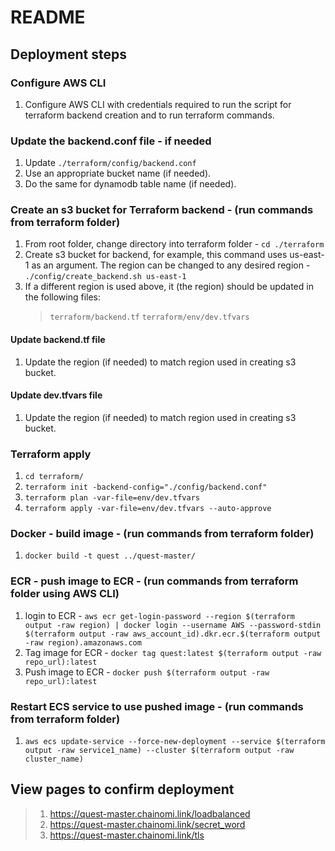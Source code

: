 # README

## Deployment steps

### Configure AWS CLI
1. Configure AWS CLI with credentials required to run the script for terraform backend creation and to run terraform commands.

### Update the backend.conf file  - if needed
1. Update `./terraform/config/backend.conf`
2. Use an appropriate bucket name (if needed).
3. Do the same for dynamodb table name (if needed).


### Create an s3 bucket for Terraform backend - (run commands from terraform folder)
1. From root folder, change directory into terraform folder - `cd ./terraform`
2. Create s3 bucket for backend, for example, this command uses us-east-1 as an argument. The region can be changed to any desired region - `./config/create_backend.sh us-east-1`
3. If a different region is used above, it (the region) should be updated in the following files:
   > `terraform/backend.tf`
   > `terraform/env/dev.tfvars`

#### Update backend.tf file
1. Update the region (if needed) to match region used in creating s3 bucket.

#### Update dev.tfvars file
1. Update the region (if needed) to match region used in creating s3 bucket.

### Terraform apply
1. `cd terraform/`
2. `terraform init -backend-config="./config/backend.conf"`
3. `terraform plan -var-file=env/dev.tfvars`
4. `terraform apply -var-file=env/dev.tfvars --auto-approve`


### Docker - build image - (run commands from terraform folder)
1. `docker build -t quest ../quest-master/`

### ECR - push image to ECR - (run commands from terraform folder using AWS CLI)
1. login to ECR - `aws ecr get-login-password --region $(terraform output -raw region) | docker login --username AWS --password-stdin $(terraform output -raw aws_account_id).dkr.ecr.$(terraform output -raw region).amazonaws.com`
2. Tag image for ECR - `docker tag quest:latest $(terraform output -raw repo_url):latest`
3. Push image to ECR - `docker push $(terraform output -raw repo_url):latest`


### Restart ECS service to use pushed image - (run commands from terraform folder)
1. `aws ecs update-service --force-new-deployment --service $(terraform output -raw service1_name) --cluster $(terraform output -raw cluster_name)`

## View pages to confirm deployment
>1. https://quest-master.chainomi.link/loadbalanced
>2. https://quest-master.chainomi.link/secret_word
>3. https://quest-master.chainomi.link/tls